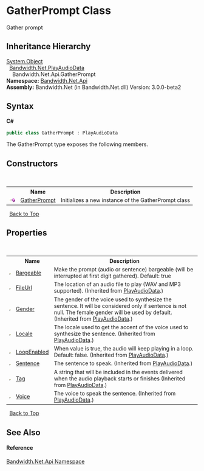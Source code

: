 ﻿# GatherPrompt Class
 

Gather prompt


## Inheritance Hierarchy
<a href="http://msdn2.microsoft.com/en-us/library/e5kfa45b" target="_blank">System.Object</a><br />&nbsp;&nbsp;<a href ="T_Bandwidth_Net_PlayAudioData.md">Bandwidth.Net.PlayAudioData</a><br />&nbsp;&nbsp;&nbsp;&nbsp;Bandwidth.Net.Api.GatherPrompt<br />
**Namespace:**&nbsp;<a href ="N_Bandwidth_Net_Api.md">Bandwidth.Net.Api</a><br />**Assembly:**&nbsp;Bandwidth.Net (in Bandwidth.Net.dll) Version: 3.0.0-beta2

## Syntax

**C#**<br />
``` C#
public class GatherPrompt : PlayAudioData
```

The GatherPrompt type exposes the following members.


## Constructors
&nbsp;<table><tr><th></th><th>Name</th><th>Description</th></tr><tr><td>![Public method](media/pubmethod.gif "Public method")</td><td><a href ="M_Bandwidth_Net_Api_GatherPrompt__ctor.md">GatherPrompt</a></td><td>
Initializes a new instance of the GatherPrompt class</td></tr></table>&nbsp;
<a href="#gatherprompt-class">Back to Top</a>

## Properties
&nbsp;<table><tr><th></th><th>Name</th><th>Description</th></tr><tr><td>![Public property](media/pubproperty.gif "Public property")</td><td><a href ="P_Bandwidth_Net_Api_GatherPrompt_Bargeable.md">Bargeable</a></td><td>
Make the prompt (audio or sentence) bargeable (will be interrupted at first digit gathered). Default: true</td></tr><tr><td>![Public property](media/pubproperty.gif "Public property")</td><td><a href ="P_Bandwidth_Net_PlayAudioData_FileUrl.md">FileUrl</a></td><td>
The location of an audio file to play (WAV and MP3 supported).
 (Inherited from <a href ="T_Bandwidth_Net_PlayAudioData.md">PlayAudioData</a>.)</td></tr><tr><td>![Public property](media/pubproperty.gif "Public property")</td><td><a href ="P_Bandwidth_Net_PlayAudioData_Gender.md">Gender</a></td><td>
The gender of the voice used to synthesize the sentence. It will be considered only if sentence is not null. The female gender will be used by default.
 (Inherited from <a href ="T_Bandwidth_Net_PlayAudioData.md">PlayAudioData</a>.)</td></tr><tr><td>![Public property](media/pubproperty.gif "Public property")</td><td><a href ="P_Bandwidth_Net_PlayAudioData_Locale.md">Locale</a></td><td>
The locale used to get the accent of the voice used to synthesize the sentence.
 (Inherited from <a href ="T_Bandwidth_Net_PlayAudioData.md">PlayAudioData</a>.)</td></tr><tr><td>![Public property](media/pubproperty.gif "Public property")</td><td><a href ="P_Bandwidth_Net_PlayAudioData_LoopEnabled.md">LoopEnabled</a></td><td>
When value is true, the audio will keep playing in a loop. Default: false.
 (Inherited from <a href ="T_Bandwidth_Net_PlayAudioData.md">PlayAudioData</a>.)</td></tr><tr><td>![Public property](media/pubproperty.gif "Public property")</td><td><a href ="P_Bandwidth_Net_PlayAudioData_Sentence.md">Sentence</a></td><td>
The sentence to speak.
 (Inherited from <a href ="T_Bandwidth_Net_PlayAudioData.md">PlayAudioData</a>.)</td></tr><tr><td>![Public property](media/pubproperty.gif "Public property")</td><td><a href ="P_Bandwidth_Net_PlayAudioData_Tag.md">Tag</a></td><td>
A string that will be included in the events delivered when the audio playback starts or finishes
 (Inherited from <a href ="T_Bandwidth_Net_PlayAudioData.md">PlayAudioData</a>.)</td></tr><tr><td>![Public property](media/pubproperty.gif "Public property")</td><td><a href ="P_Bandwidth_Net_PlayAudioData_Voice.md">Voice</a></td><td>
The voice to speak the sentence.
 (Inherited from <a href ="T_Bandwidth_Net_PlayAudioData.md">PlayAudioData</a>.)</td></tr></table>&nbsp;
<a href="#gatherprompt-class">Back to Top</a>

## See Also


#### Reference
<a href ="N_Bandwidth_Net_Api.md">Bandwidth.Net.Api Namespace</a><br />